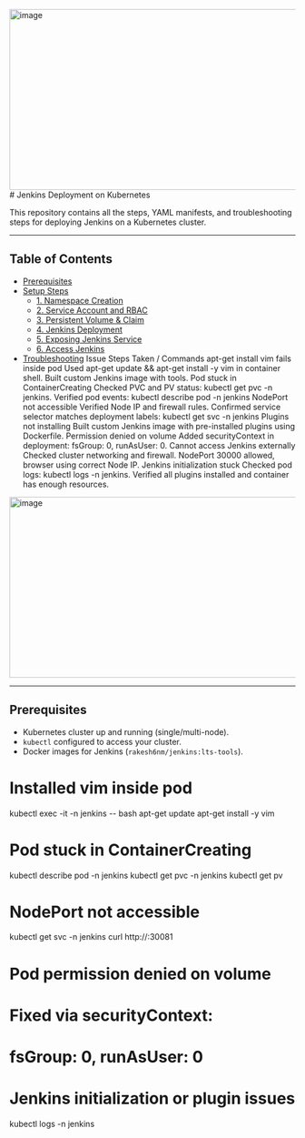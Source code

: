 <img width="1097" height="318" alt="image" src="https://github.com/user-attachments/assets/666537c4-4f30-4c0f-8f52-b39b0cec2987" /># Jenkins Deployment on Kubernetes

This repository contains all the steps, YAML manifests, and troubleshooting steps for deploying Jenkins on a Kubernetes cluster.

---

## Table of Contents
- [Prerequisites](#prerequisites)
- [Setup Steps](#setup-steps)
  - [1. Namespace Creation](#1-namespace-creation)
  - [2. Service Account and RBAC](#2-service-account-and-rbac)
  - [3. Persistent Volume & Claim](#3-persistent-volume--claim)
  - [4. Jenkins Deployment](#4-jenkins-deployment)
  - [5. Exposing Jenkins Service](#5-exposing-jenkins-service)
  - [6. Access Jenkins](#6-access-jenkins)
- [Troubleshooting](#troubleshooting)
Issue	Steps Taken / Commands
apt-get install vim fails inside pod	Used apt-get update && apt-get install -y vim in container shell. Built custom Jenkins image with tools.
Pod stuck in ContainerCreating	Checked PVC and PV status: kubectl get pvc -n jenkins. Verified pod events: kubectl describe pod <pod> -n jenkins
NodePort not accessible	Verified Node IP and firewall rules. Confirmed service selector matches deployment labels: kubectl get svc -n jenkins
Plugins not installing	Built custom Jenkins image with pre-installed plugins using Dockerfile.
Permission denied on volume	Added securityContext in deployment: fsGroup: 0, runAsUser: 0.
Cannot access Jenkins externally	Checked cluster networking and firewall. NodePort 30000 allowed, browser using correct Node IP.
Jenkins initialization stuck	Checked pod logs: kubectl logs <jenkins-pod> -n jenkins. Verified all plugins installed and container has enough resources.
<img width="1097" height="318" alt="image" src="https://github.com/user-attachments/assets/b5a174eb-06e6-430a-950e-c079974e6d25" />


---

## Prerequisites
- Kubernetes cluster up and running (single/multi-node).
- `kubectl` configured to access your cluster.
- Docker images for Jenkins (`rakesh6nm/jenkins:lts-tools`).

##

# Installed vim inside pod
kubectl exec -it <jenkins-pod-name> -n jenkins -- bash
apt-get update
apt-get install -y vim

# Pod stuck in ContainerCreating
kubectl describe pod <jenkins-pod-name> -n jenkins
kubectl get pvc -n jenkins
kubectl get pv

# NodePort not accessible
kubectl get svc -n jenkins
curl http://<Node-IP>:30081

# Pod permission denied on volume
# Fixed via securityContext:
# fsGroup: 0, runAsUser: 0

# Jenkins initialization or plugin issues
kubectl logs <jenkins-pod-name> -n jenkins


